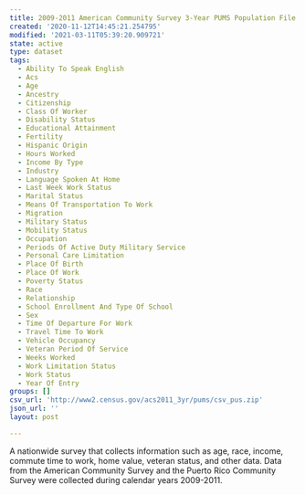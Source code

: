 ```yaml
---
title: 2009-2011 American Community Survey 3-Year PUMS Population File
created: '2020-11-12T14:45:21.254795'
modified: '2021-03-11T05:39:20.909721'
state: active
type: dataset
tags:
  - Ability To Speak English
  - Acs
  - Age
  - Ancestry
  - Citizenship
  - Class Of Worker
  - Disability Status
  - Educational Attainment
  - Fertility
  - Hispanic Origin
  - Hours Worked
  - Income By Type
  - Industry
  - Language Spoken At Home
  - Last Week Work Status
  - Marital Status
  - Means Of Transportation To Work
  - Migration
  - Military Status
  - Mobility Status
  - Occupation
  - Periods Of Active Duty Military Service
  - Personal Care Limitation
  - Place Of Birth
  - Place Of Work
  - Poverty Status
  - Race
  - Relationship
  - School Enrollment And Type Of School
  - Sex
  - Time Of Departure For Work
  - Travel Time To Work
  - Vehicle Occupancy
  - Veteran Period Of Service
  - Weeks Worked
  - Work Limitation Status
  - Work Status
  - Year Of Entry
groups: []
csv_url: 'http://www2.census.gov/acs2011_3yr/pums/csv_pus.zip'
json_url: ''
layout: post

---
```

A nationwide survey that collects information such as age, race, income, commute time to work, home value, veteran status, and other data. Data from the American Community Survey and the Puerto Rico Community Survey were collected during calendar years 2009-2011.
